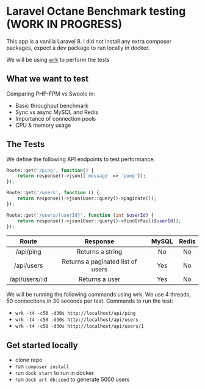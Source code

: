 # Laravel Octane Benchmark testing (WORK IN PROGRESS)

This app is a vanilla Laravel 8. I did not install any extra composer packages, expect a dev package to run locally in docker.

We will be using [wrk](https://github.com/wg/wrk) to perform the tests


## What we want to test 

Comparing PHP-FPM vs Swoole in: 

- Basic throughput benchmark 
- Sync vs async MySQL and Redis 
- Importance of connection pools
- CPU & memory usage


## The Tests

We define the following API endpoints to test performance. 

```php
Route::get('/ping', function() {
    return response()->json(['message' => 'pong']);
});

Route::get('/users', function () {
    return response()->json(User::query()->paginate());
});

Route::get('/users/{userId}', function (int $userId) {
    return response()->json(User::query()->findOrFail($userId));
});
```

| Route | Response | MySQL | Redis  |
|:-----:|:--------:|:-----:|:------:|
| /api/ping | Returns a string | No | No |
| /api/users | Returns a paginated list of users | Yes | No |
| /api/users/:id | Returns a user | Yes | No |

We will be running the following commands using wrk. We use 4 threads, 50 connections in 30 seconds per test. Commands to run the test:

- `wrk -t4 -c50 -d30s http://localhost/api/ping` 
- `wrk -t4 -c50 -d30s http://localhost/api/users` 
- `wrk -t4 -c50 -d30s http://localhost/api/users/1` 


## Get started locally

- clone repo
- run `composer install`
- run `dock start` to run in docker
- run `dock art db:seed` to generate 5000 users

